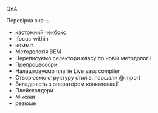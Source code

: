 QnA

Перевірка знань

- кастомний чекбокс
- :focus-within
- комміт
- Методологія ВЕМ
- Переписуємо селектори класу по новій методології
- Препроцессори
- Налаштовуємо плагін Live sass compiler
- Створюємо структуру стилів, паршали @import
- Вкладеність з оператором конкатенації
- Плейсхолдери
- Міксіни
- резюме
